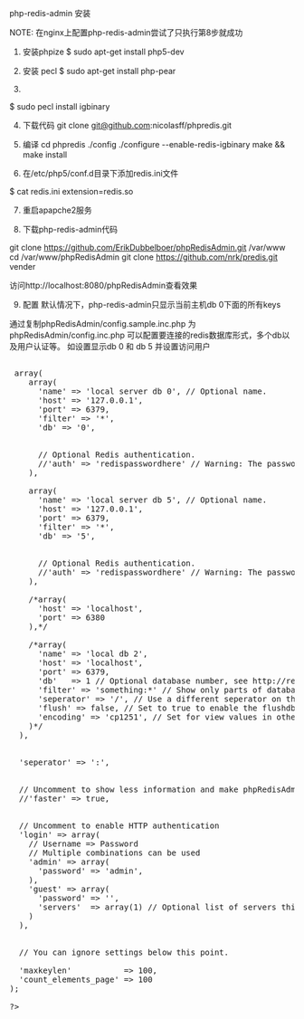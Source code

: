 php-redis-admin 安装

NOTE: 在nginx上配置php-redis-admin尝试了只执行第8步就成功
1. 安装phpize
$ sudo apt-get install php5-dev

2. 安装 pecl
$ sudo apt-get install php-pear

3.
$ sudo pecl install igbinary

4. 下载代码
git clone git@github.com:nicolasff/phpredis.git

5. 编译
cd phpredis
./config
./configure --enable-redis-igbinary
make && make install

6. 在/etc/php5/conf.d目录下添加redis.ini文件

$ cat redis.ini
extension=redis.so

7. 重启apapche2服务

8. 下载php-redis-admin代码

git clone https://github.com/ErikDubbelboer/phpRedisAdmin.git /var/www
cd /var/www/phpRedisAdmin
git clone https://github.com/nrk/predis.git vender

访问http://localhost:8080/phpRedisAdmin查看效果


9. 配置
默认情况下，php-redis-admin只显示当前主机db 0下面的所有keys

通过复制phpRedisAdmin/config.sample.inc.php 为phpRedisAdmin/config.inc.php
可以配置要连接的redis数据库形式，多个db以及用户认证等。
如设置显示db 0 和 db 5 并设置访问用户
<pre>

<?php
//Copy this file to config.inc.php and make changes to that file to customize your configuration.

$config = array(
  'servers' => array(
    array(
      'name' => 'local server db 0', // Optional name.
      'host' => '127.0.0.1',
      'port' => 6379,
      'filter' => '*',
      'db' => '0',


      // Optional Redis authentication.
      //'auth' => 'redispasswordhere' // Warning: The password is sent in plain-text to the Redis server.
    ),

    array(
      'name' => 'local server db 5', // Optional name.
      'host' => '127.0.0.1',
      'port' => 6379,
      'filter' => '*',
      'db' => '5',


      // Optional Redis authentication.
      //'auth' => 'redispasswordhere' // Warning: The password is sent in plain-text to the Redis server.
    ),

    /*array(
      'host' => 'localhost',
      'port' => 6380
    ),*/

    /*array(
      'name' => 'local db 2',
      'host' => 'localhost',
      'port' => 6379,
      'db'   => 1 // Optional database number, see http://redis.io/commands/select
      'filter' => 'something:*' // Show only parts of database for speed or security reasons
      'seperator' => '/', // Use a different seperator on this database
      'flush' => false, // Set to true to enable the flushdb button for this instance.
      'encoding' => 'cp1251', // Set for view values in other encoding
    )*/
  ),


  'seperator' => ':',


  // Uncomment to show less information and make phpRedisAdmin fire less commands to the Redis server. Recommended for a really busy Redis server.
  //'faster' => true,


  // Uncomment to enable HTTP authentication
  'login' => array(
    // Username => Password
    // Multiple combinations can be used
    'admin' => array(
      'password' => 'admin',
    ),
    'guest' => array(
      'password' => '',
      'servers'  => array(1) // Optional list of servers this user can access.
    )
  ),


  // You can ignore settings below this point.

  'maxkeylen'           => 100,
  'count_elements_page' => 100
);

?>
</pre>
